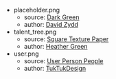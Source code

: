 * placeholder.png
    - source: [Dark Green](https://pixabay.com/en/dark-green-green-dark-background-2790337/)
    - author: [David Zydd](https://pixabay.com/en/users/DavidZydd-985081/)
* talent_tree.png
    - source: [Square Texture Paper](https://pixabay.com/en/square-texture-paper-fibers-fibre-190257/)
    - author: [Heather Green](https://pixabay.com/en/users/cesstrelle-61085/)
* user.png
    - source: [User Person People](https://pixabay.com/en/user-person-people-profile-account-1633249/)
    - author: [TukTukDesign](https://pixabay.com/en/users/TukTukDesign-3181967/)
